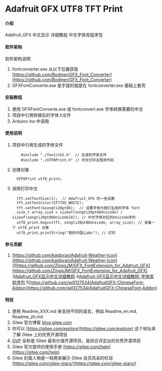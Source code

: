 # Adafruit GFX UTF8 TFT Print


#### 介绍
Adafruit_GFX 中文显示 详细教程 中文字体库程序包

#### 软件架构
软件架构说明
1.  fontconverter.exe 从以下位置获取[https://github.com/Bodmer/GFX_Font_Converter](https://github.com/Bodmer/GFX_Font_Converter)
2.  GFXFontConverte.exe 是手搓的就是在 fontconverter.exe 基础上套壳

#### 安装教程

1.  使用 GFXFontConverte.exe 或 fontconvert.exe 字体转换需要的中文
2.  项目中引用转换后的字体.h文件
3.  Arduino ino 中调用

#### 使用说明            
1.  项目中引用生成的字体文件
    ```
        #include "./font/ch2.h"  // 生成的字体文件
        #include "./UTF8Print.h" // 中文打印主程序代码
    ```
2.  创建对象
    ```
      UTF8Print utf8_print;
    ```
3.  调用打印中文
    ```
      tft.setTextSize(1);  // Adafruit_GFX 的一些设置
      tft.setTextColor(ST77XX_WHITE);
      tft.setFont(&songti20pt8b);  // 设置字体为我们生成的字体 font
      size_t array_size = sizeof(songti20pt8bUnicode) / sizeof(songti20pt8bUnicode[0]); // 中文字体对应的Unicode序列
      utf8_print.begin(tft, songti20pt8bUnicode, array_size); // 准备一个 utf8_print 对象
      utf8_print.printString("我的中国心abc"); // 打印
    ```


#### 参与贡献


1.  [https://github.com/kaldoran/Adafruit-Weather-Icon](https://github.com/kaldoran/Adafruit-Weather-Icon)
2[https://github.com/ZinggJM/GFX_FontExtension_for_Adafruit_GFX](https://github.com/ZinggJM/GFX_FontExtension_for_Adafruit_GFX)
3[Adafruit_GFX显示中文详细教程](https://blog.csdn.net/weixin_44807826/article/details/131404098)
4[Adafruit-GFX显示中文详细教程-字体库程序包](https://gitcode.com/open-source-toolkit/fed79)
5[https://github.com/will127534/AdafruitGFX-ChineseFont-Addon](https://github.com/will127534/AdafruitGFX-ChineseFont-Addon)


#### 特技

1.  使用 Readme\_XXX.md 来支持不同的语言，例如 Readme\_en.md, Readme\_zh.md
2.  Gitee 官方博客 [blog.gitee.com](https://blog.gitee.com)
3.  你可以 [https://gitee.com/explore](https://gitee.com/explore) 这个地址来了解 Gitee 上的优秀开源项目
4.  [GVP](https://gitee.com/gvp) 全称是 Gitee 最有价值开源项目，是综合评定出的优秀开源项目
5.  Gitee 官方提供的使用手册 [https://gitee.com/help](https://gitee.com/help)
6.  Gitee 封面人物是一档用来展示 Gitee 会员风采的栏目 [https://gitee.com/gitee-stars/](https://gitee.com/gitee-stars/)
